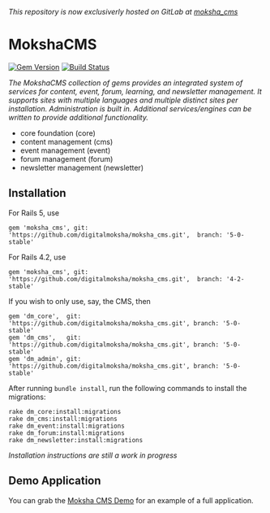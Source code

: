 _This repository is now exclusiverly hosted on GitLab at [moksha_cms](https://gitlab.com/moksha_cms/moksha_cms)_

# MokshaCMS

[![Gem Version](https://badge.fury.io/rb/moksha_cms.svg)](http://badge.fury.io/rb/moksha_cms)
[![Build Status](https://travis-ci.com/digitalmoksha/moksha_cms.svg?branch=5-0-stable)](https://travis-ci.com/digitalmoksha/moksha_cms)

_The MokshaCMS collection of gems provides an integrated system of services for content, event, forum, learning, and newsletter management.  It supports sites with multiple languages and multiple distinct sites per installation.  Administration is built in.  Additional services/engines can be written to provide additional functionality._

- core foundation (core)
- content management (cms)
- event management (event)
- forum management (forum)
- newsletter management (newsletter)

## Installation

For Rails 5, use

`gem 'moksha_cms', git: 'https://github.com/digitalmoksha/moksha_cms.git',  branch: '5-0-stable'`

For Rails 4.2, use

`gem 'moksha_cms', git: 'https://github.com/digitalmoksha/moksha_cms.git',  branch: '4-2-stable'`

If you wish to only use, say, the CMS, then

```
gem 'dm_core',  git: 'https://github.com/digitalmoksha/moksha_cms.git', branch: '5-0-stable'
gem 'dm_cms',   git: 'https://github.com/digitalmoksha/moksha_cms.git', branch: '5-0-stable'
gem 'dm_admin', git: 'https://github.com/digitalmoksha/moksha_cms.git', branch: '5-0-stable'
```
After running `bundle install`, run the following commands to install the migrations:

```
rake dm_core:install:migrations
rake dm_cms:install:migrations
rake dm_event:install:migrations
rake dm_forum:install:migrations
rake dm_newsletter:install:migrations

```

_Installation instructions are still a work in progress_

## Demo Application

You can grab the [Moksha CMS Demo](https://github.com/digitalmoksha/moksha_cms_demo) for an example of a full application.
